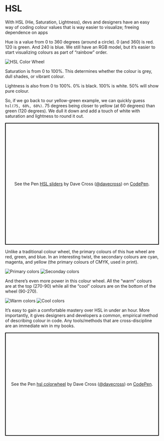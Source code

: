 # HSL

With HSL (Hie, Saturation, Lightness), devs and designers have an easy way of coding colour values that is way easier to visualize; freeing dependence on apps

Hue is a value from 0 to 360 degrees (around a circle). 0 (and 360) is red. 120 is green. And 240 is blue. We still have an RGB model, but it’s easier to start visualizing colours as part of “rainbow” order.

![HSL Color Wheel](/images/colour/HSL-color-wheel.png)

Saturation is from 0 to 100%. This determines whether the colour is grey, dull shades, or vibrant colour.

Lightness is also from 0 to 100%. 0% is black. 100% is white. 50% will show pure colour.

So, if we go back to our yellow-green example, we can quickly guess `hsl(75, 60%, 60%)`. 75 degrees being closer to yellow (at 60 degrees) than green (120 degrees). We dull it down and add a touch of white with saturation and lightness to round it out.

<p class="codepen" data-height="399" data-theme-id="0" data-default-tab="result" data-user="davecross" data-slug-hash="f4c3347c6cb3cd843790abbdac283c8f" style="height: 399px; box-sizing: border-box; display: flex; align-items: center; justify-content: center; border: 2px solid black; margin: 1em 0; padding: 1em;" data-pen-title="HSL sliders">
  <span>See the Pen <a href="https://codepen.io/davecross/pen/f4c3347c6cb3cd843790abbdac283c8f/">
  HSL sliders</a> by Dave Cross (<a href="https://codepen.io/davecross">@davecross</a>)
  on <a href="https://codepen.io">CodePen</a>.</span>
</p>

Unlike a traditional colour wheel, the primary colours of this hue wheel are red, green, and blue. In an interesting twist, the secondary colours are cyan, magenta, and yellow (the primary colours of CMYK, used in print).

![Primary colors](/images/colour/HSL-primary-colors.png)
![Seconday colors](/images/colour/HSL-secondary-colors.png)

And there’s even more power in this colour wheel. All the “warm” colours are at the top (270-90) while all the “cool” colours are on the bottom of the wheel (90-270).

![Warm colors](/images/colour/HSL-warm-colors.png)
![Cool colors](/images/colour/HSL-cool-colors.png)

It’s easy to gain a comfortable mastery over HSL in under an hour. More importantly, it gives designers and developers a common, empirical method of describing colour in code. Any tools/methods that are cross-discipline are an immediate win in my books.

<p class="codepen" data-height="338" data-theme-id="0" data-default-tab="result" data-user="davecross" data-slug-hash="4a2e49cf95b616c43b25c423ece3f584" style="height: 338px; box-sizing: border-box; display: flex; align-items: center; justify-content: center; border: 2px solid black; margin: 1em 0; padding: 1em;" data-pen-title="hsl colorwheel">
  <span>See the Pen <a href="https://codepen.io/davecross/pen/4a2e49cf95b616c43b25c423ece3f584/">
  hsl colorwheel</a> by Dave Cross (<a href="https://codepen.io/davecross">@davecross</a>)
  on <a href="https://codepen.io">CodePen</a>.</span>
</p>

<codepen/>
